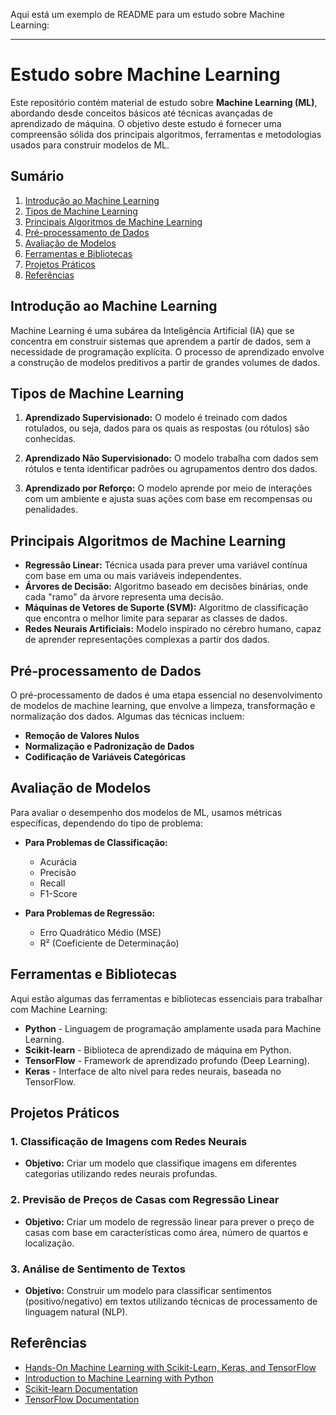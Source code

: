 Aqui está um exemplo de README para um estudo sobre Machine Learning:

---

# Estudo sobre Machine Learning

Este repositório contém material de estudo sobre **Machine Learning (ML)**, abordando desde conceitos básicos até técnicas avançadas de aprendizado de máquina. O objetivo deste estudo é fornecer uma compreensão sólida dos principais algoritmos, ferramentas e metodologias usados para construir modelos de ML.

## Sumário

1. [Introdução ao Machine Learning](#introdução-ao-machine-learning)
2. [Tipos de Machine Learning](#tipos-de-machine-learning)
3. [Principais Algoritmos de Machine Learning](#principais-algoritmos-de-machine-learning)
4. [Pré-processamento de Dados](#pré-processamento-de-dados)
5. [Avaliação de Modelos](#avaliação-de-modelos)
6. [Ferramentas e Bibliotecas](#ferramentas-e-bibliotecas)
7. [Projetos Práticos](#projetos-práticos)
8. [Referências](#referências)

## Introdução ao Machine Learning

Machine Learning é uma subárea da Inteligência Artificial (IA) que se concentra em construir sistemas que aprendem a partir de dados, sem a necessidade de programação explícita. O processo de aprendizado envolve a construção de modelos preditivos a partir de grandes volumes de dados.

## Tipos de Machine Learning

1. **Aprendizado Supervisionado:** O modelo é treinado com dados rotulados, ou seja, dados para os quais as respostas (ou rótulos) são conhecidas.
   
2. **Aprendizado Não Supervisionado:** O modelo trabalha com dados sem rótulos e tenta identificar padrões ou agrupamentos dentro dos dados.
   
3. **Aprendizado por Reforço:** O modelo aprende por meio de interações com um ambiente e ajusta suas ações com base em recompensas ou penalidades.

## Principais Algoritmos de Machine Learning

- **Regressão Linear:** Técnica usada para prever uma variável contínua com base em uma ou mais variáveis independentes.
- **Árvores de Decisão:** Algoritmo baseado em decisões binárias, onde cada "ramo" da árvore representa uma decisão.
- **Máquinas de Vetores de Suporte (SVM):** Algoritmo de classificação que encontra o melhor limite para separar as classes de dados.
- **Redes Neurais Artificiais:** Modelo inspirado no cérebro humano, capaz de aprender representações complexas a partir dos dados.

## Pré-processamento de Dados

O pré-processamento de dados é uma etapa essencial no desenvolvimento de modelos de machine learning, que envolve a limpeza, transformação e normalização dos dados. Algumas das técnicas incluem:

- **Remoção de Valores Nulos**
- **Normalização e Padronização de Dados**
- **Codificação de Variáveis Categóricas**

## Avaliação de Modelos

Para avaliar o desempenho dos modelos de ML, usamos métricas específicas, dependendo do tipo de problema:

- **Para Problemas de Classificação:**
  - Acurácia
  - Precisão
  - Recall
  - F1-Score

- **Para Problemas de Regressão:**
  - Erro Quadrático Médio (MSE)
  - R² (Coeficiente de Determinação)

## Ferramentas e Bibliotecas

Aqui estão algumas das ferramentas e bibliotecas essenciais para trabalhar com Machine Learning:

- **Python** - Linguagem de programação amplamente usada para Machine Learning.
- **Scikit-learn** - Biblioteca de aprendizado de máquina em Python.
- **TensorFlow** - Framework de aprendizado profundo (Deep Learning).
- **Keras** - Interface de alto nível para redes neurais, baseada no TensorFlow.

## Projetos Práticos

### 1. Classificação de Imagens com Redes Neurais
- **Objetivo:** Criar um modelo que classifique imagens em diferentes categorias utilizando redes neurais profundas.

### 2. Previsão de Preços de Casas com Regressão Linear
- **Objetivo:** Criar um modelo de regressão linear para prever o preço de casas com base em características como área, número de quartos e localização.

### 3. Análise de Sentimento de Textos
- **Objetivo:** Construir um modelo para classificar sentimentos (positivo/negativo) em textos utilizando técnicas de processamento de linguagem natural (NLP).

## Referências

- [Hands-On Machine Learning with Scikit-Learn, Keras, and TensorFlow](https://www.oreilly.com/library/view/hands-on-machine-learning/9781492032632/)
- [Introduction to Machine Learning with Python](https://www.oreilly.com/library/view/introduction-to-machine/9781449369880/)
- [Scikit-learn Documentation](https://scikit-learn.org/stable/)
- [TensorFlow Documentation](https://www.tensorflow.org/)

